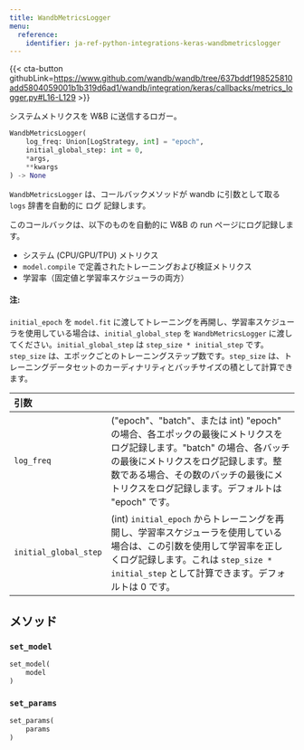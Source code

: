 ```yaml
---
title: WandbMetricsLogger
menu:
  reference:
    identifier: ja-ref-python-integrations-keras-wandbmetricslogger
---
```


{{< cta-button githubLink=https://www.github.com/wandb/wandb/tree/637bddf198525810add5804059001b1b319d6ad1/wandb/integration/keras/callbacks/metrics_logger.py#L16-L129 >}}

システムメトリクスを W&B に送信するロガー。

```python
WandbMetricsLogger(
    log_freq: Union[LogStrategy, int] = "epoch",
    initial_global_step: int = 0,
    *args,
    **kwargs
) -> None
```

`WandbMetricsLogger` は、コールバックメソッドが wandb に引数として取る `logs` 辞書を自動的に ログ 記録します。

このコールバックは、以下のものを自動的に W&B の run ページにログ記録します。

* システム (CPU/GPU/TPU) メトリクス
* `model.compile` で定義されたトレーニングおよび検証メトリクス
* 学習率（固定値と学習率スケジューラの両方）

#### 注:

`initial_epoch` を `model.fit` に渡してトレーニングを再開し、学習率スケジューラを使用している場合は、`initial_global_step` を `WandbMetricsLogger` に渡してください。`initial_global_step` は `step_size * initial_step` です。`step_size` は、エポックごとのトレーニングステップ数です。`step_size` は、トレーニングデータセットのカーディナリティとバッチサイズの積として計算できます。

| 引数 |  |
| :--- | :--- |
|  `log_freq` |  ("epoch"、"batch"、または int) "epoch" の場合、各エポックの最後にメトリクスをログ記録します。"batch" の場合、各バッチの最後にメトリクスをログ記録します。整数である場合、その数のバッチの最後にメトリクスをログ記録します。デフォルトは "epoch" です。 |
|  `initial_global_step` |  (int) `initial_epoch` からトレーニングを再開し、学習率スケジューラを使用している場合は、この引数を使用して学習率を正しくログ記録します。これは `step_size * initial_step` として計算できます。デフォルトは 0 です。 |

## メソッド

### `set_model`

```python
set_model(
    model
)
```

### `set_params`

```python
set_params(
    params
)
```
